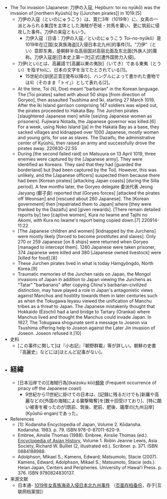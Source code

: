 - The Toi invasion (Japanese: 刀伊の入寇, Hepburn: toi no nyūkō) was the invasion of [northern Kyūshū] by [[Jurchen pirates]] in 1019.[5]
    - 刀伊の入寇（といのにゅうこう）は、寛仁3年（1019年）に、女真の一派とみられる集団を主体とした海賊が壱岐・対馬を襲い、更に筑前に侵攻した事件。刀伊の来寇ともいう。
        - 刀伊入寇（日语：刀伊の入寇／といのにゅうこう Toi-no-nyūkō）是1019年在辽国[女真族海盗][入侵日本北九州]的事件[1]。“刀伊”（とい）意即东夷，是朝鲜半岛高丽国对高丽北面及东北面[外族人]的蔑称。刀伊入寇是[日本史上第一次]正式[遭外国势力入侵]。
    - 刀伊(とい)とは、高麗語で[高麗以東の夷狄]（いてき）である東夷（とうい）を指すtoiに、日本の文字を当てたとされている[1]。
        - 15世紀の[訓民正音][発布以降の]、ハングルによって書かれた書物では되（そのまま「トイ」）として表れる[2]。
    - At the time, Toi (되, Doe) meant "barbarian" in the Korean language. The [Toi pirates] sailed with about 50 ships [from direction of Goryeo], then assaulted Tsushima and Iki, starting 27 March 1019. After the Iki Island garrison comprising 147 soldiers was wiped out, the pirates proceeded to Hakata Bay. The Jurchen pirates [slaughtered Japanese men] while [seizing Japanese women as prisoners]. Fujiwara Notada, the Japanese governor was killed.[6] For a week, using Noko Island [ja] in the Hakata Bay as a base, they sacked villages and kidnapped over 1000 Japanese, mostly women and young girls, for use as slaves. The Dazaifu, the administrative center of Kyūshū, then raised an army and successfully drove the pirates away.
220830-22:55
    - During [the second failed raid] on Matsuura on 13 April 1019, three enemies were captured by the [Japanese army]. They were identified as Koreans. They said that they had [guarded the borderland] but [had been captured by the Toi]. However, this was unlikely, and the [Japanese officers] suspected them because there had been [Korean pirates] [attacking Japan coasts] [during the Silla period]. A few months later, the Goryeo delegate 委派代表 Jeong Jaryang (鄭子良) reported that [Goryeo forces] [attacked the pirates off Weonsan] and [rescued about 260 Japanese]. The [Korean government] then [repatriated them to Japan] where [they were thanked by the Dazaifu] and [given rewards]. [There remain detailed reports by] two [captive women], Kura no Iwame and Tajihi no Akomi, with Kura no Iwame's report being copied down.[7]
220914-11:22
    - [The Japanese children and women] [kidnapped by the Jurchens] were mostly likely [forced to become prostitutes and slaves]. Only 270 or 259 Japanese [on 8 ships] were returned when Goryeo [managed to intercept them]. 1280 Japanese were taken prisoner, 374 Japanese were killed and 380 [Japanese owned livestock] were [killed for food].[8]
    - These Jurchen pirates lived in what is today Hamgyŏngdo, North Korea.[9]
    - Traumatic memories of the Jurchen raids on Japan, the Mongol invasions of Japan in addition to Japan viewing the Jurchens as "Tatar" "barbarians" after copying China's barbarian-civilized distinction, may have played a role in Japan's antagonistic views against Manchus and hostility towards them in later centuries such as when the Tokugawa Ieyasu viewed the unification of Manchu tribes as a threat to Japan. The Japanese mistakenly thought that Hokkaido (Ezochi) had a land bridge to Tartary (Orankai) where Manchus lived and thought the Manchus could invade Japan. In 1627, The Tokugawa shogunate sent a message to Joseon via Tsushima offering help to Joseon against the Later Jin invasion of Joseon. Joseon refused it.[10]
- 史料
    - [この事件に関して]は『小右記』『朝野群載』等が詳しい。朝鮮の史書『高麗史』などには[ほとんど記事がない]。
- ## 経緯
    - [日本沿岸での][海賊行為](kaizoku kōi)[頻発](hinpatsu) (Frequent occurrence of piracy off the Japanese coast)
        - 9世紀から11世紀に掛けての日本は、[記録に残るだけでも]新羅や高麗などの[外国の海賊による襲撃略奪]を[数十回受けており]、[特に酷い被害を被ったのが]筑前、筑後、肥前、肥後、薩摩の[九州沿岸](Kyūshū engan)であった。
- References
    - [1]: Kodansha Encyclopedia of Japan, Volume 2. Kōdansha. Kodansha. 1983. p. 79. ISBN 978-0-87011-620-9.
    - Embree, Ainslie Thomas (1988). Embree, Ainslie Thomas (ed.). [Encyclopedia of Asian History](https://books.google.com/books?id=TFIYAAAAIAAJ), Volume 1. Robin Jeanne Lewis, Asia Society, Richard W. Bulliet (2, illustrated ed.). Scribner. p. 371. ISBN 0684188988.
    - Adolphson, Mikael S.; Kamens, Edward; Matsumoto, Stacie (2007). Kamens, Edward; Adolphson, Mikael S.; Matsumoto, Stacie (eds.). Heian Japan, Centers and Peripheries. University of Hawaiʻi Press. p. 376. ISBN 9780824830137.
- 来源文献
    - 日本通- [1019年女真族海盗入侵日本北九州事件](http://www.517japan.com/viewnews-54794.html) （[页面存档备份](https://web.archive.org/web/20200728103708/http://www.517japan.com/viewnews-54794.html)，存于[互联网档案馆]）
